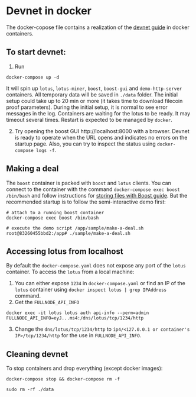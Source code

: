 # Devnet in docker

The docker-copose file contains a realization of the [devnet guide](../../documentation/devnet.md) in docker containers. 

## To start devnet:

1. Run
```
docker-compose up -d
```
It will spin up `lotus`, `lotus-miner`, `boost`, `boost-gui` and `demo-http-server` containers. All temporary data will be saved in `./data` folder.
The initial setup could take up to 20 min or more (it takes time to download filecoin proof parameters). During the initial setup, it is normal to see error messages in the log. Containers are waiting for the lotus to be ready. It may timeout several times. Restart is expected to be managed by `docker`.

2. Try opening the boost GUI http://localhost:8000 with a browser. Devnet is ready to operate when the URL opens and indicates no errors on the startup page.
Also, you can try to inspect the status using `docker-compose logs -f`.  

## Making a deal

The `boost` container is packed with `boost` and `lotus` clients. You can connect to the container with the command `docker-compose exec boost /bin/bash` and follow instructions for [storing files with Boost guide](https://boost.filecoin.io/tutorials/how-to-store-files-with-boost-on-filecoin). But the recommended startup is to follow the semi-interactive demo first:
```
# attach to a running boost container
docker-compose exec boost /bin/bash

# execute the demo script /app/sample/make-a-deal.sh 
root@83260455bbd2:/app# ./sample/make-a-deal.sh 
```
## Accessing lotus from localhost

By default the `docker-compose.yaml` does not expose any port of the `lotus` container. To access the `lotus` from a local machine: 
1. You can either expose `1234` in `docker-compose.yaml` or find an IP of the `lotus` container using `docker inspect lotus | grep IPAddress` command.
2. Get the `FULLNODE_API_INFO`
```
docker exec -it lotus lotus auth api-info --perm=admin
FULLNODE_API_INFO=eyJ...ms4:/dns/lotus/tcp/1234/http
```
3. Change the `dns/lotus/tcp/1234/http` to `ip4/<127.0.0.1 or container's IP>/tcp/1234/http` for the use in `FULLNODE_API_INFO`.

## Cleaning devnet

To stop containers and drop everything (except docker  images): 
```
docker-compose stop && docker-compose rm -f

sudo rm -rf ./data
```
